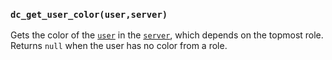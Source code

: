 ### `dc_get_user_color(user,server)`

Gets the color of the [`user`](/values/user.md) in the [`server`](/values/server.md), which depends on the topmost role.
Returns `null` when the user has no color from a role.